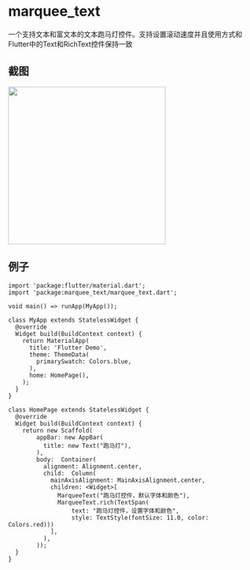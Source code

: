 # marquee_text

一个支持文本和富文本的文本跑马灯控件。支持设置滚动速度并且使用方式和Flutter中的Text和RichText控件保持一致

## 截图
<img src="https://github.com/bytedance/pull_to_refresh/blob/master/doc/image.gif" width="320">

## 例子

```
import 'package:flutter/material.dart';
import 'package:marquee_text/marquee_text.dart';

void main() => runApp(MyApp());

class MyApp extends StatelessWidget {
  @override
  Widget build(BuildContext context) {
    return MaterialApp(
      title: 'Flutter Demo',
      theme: ThemeData(
        primarySwatch: Colors.blue,
      ),
      home: HomePage(),
    );
  }
}

class HomePage extends StatelessWidget {
  @override
  Widget build(BuildContext context) {
    return new Scaffold(
        appBar: new AppBar(
          title: new Text("跑马灯"),
        ),
        body:  Container(
          alignment: Alignment.center,
          child:  Column(
            mainAxisAlignment: MainAxisAlignment.center,
            children: <Widget>[
              MarqueeText("跑马灯控件，默认字体和颜色"),
              MarqueeText.rich(TextSpan(
                  text: "跑马灯控件，设置字体和颜色",
                  style: TextStyle(fontSize: 11.0, color: Colors.red)))
            ],
          ),
        ));
  }
}
```


